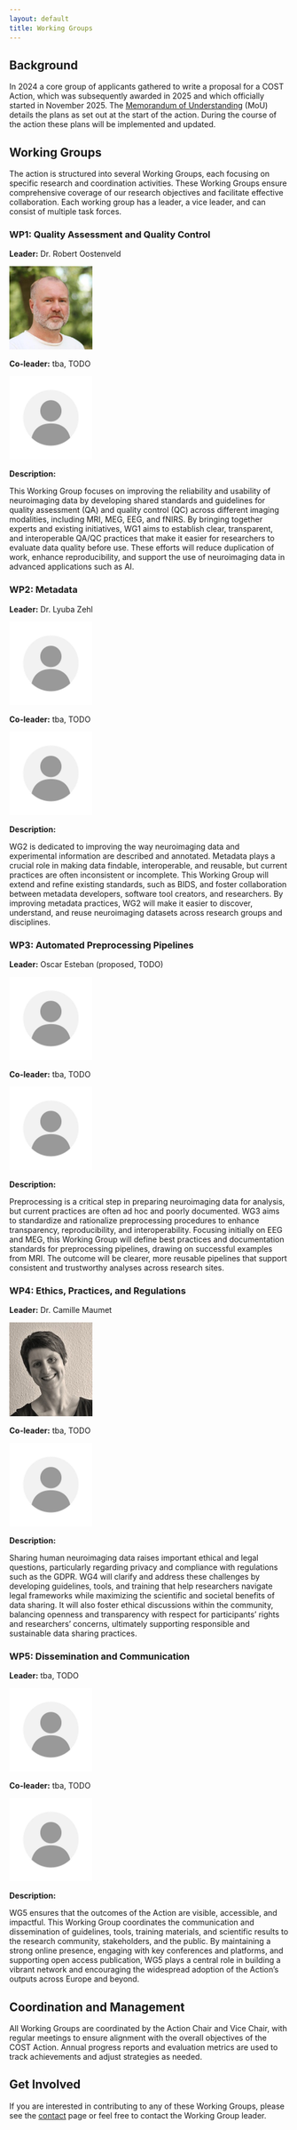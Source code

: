 ```yaml
---
layout: default
title: Working Groups
---
```


## Background

In 2024 a core group of applicants gathered to write a proposal for a COST Action, which was subsequently awarded in 2025 and which officially started in November 2025. The [Memorandum of Understanding](https://e-services.cost.eu/files/domain_files/CA/Action_CA24161/mou/CA24161-e.pdf) (MoU) details the plans as set out at the start of the action. During the course of the action these plans will be implemented and updated.  

## Working Groups

The action is structured into several Working Groups, each focusing on specific research and coordination activities. These Working Groups ensure comprehensive coverage of our research objectives and facilitate effective collaboration. Each working group has a leader, a vice leader, and can consist of multiple task forces.

<div class="working-group">
  <h3>WP1: Quality Assessment and Quality Control</h3>
  <p><strong>Leader:</strong> Dr. Robert Oostenveld</p>
  <img src="/assets/images/profile/robert.jpg" width=150px>
  <p><strong>Co-leader:</strong> tba, TODO</p>
  <img src="/assets/images/profile/avatar.jpg" width=150px>
  <p><strong>Description:</strong></p>
  This Working Group focuses on improving the reliability and usability of neuroimaging data by developing shared standards and guidelines for quality assessment (QA) and quality control (QC) across different imaging modalities, including MRI, MEG, EEG, and fNIRS. By bringing together experts and existing initiatives, WG1 aims to establish clear, transparent, and interoperable QA/QC practices that make it easier for researchers to evaluate data quality before use. These efforts will reduce duplication of work, enhance reproducibility, and support the use of neuroimaging data in advanced applications such as AI.
</div>

<div class="working-group">
  <h3>WP2: Metadata</h3>
  <p><strong>Leader:</strong> Dr. Lyuba Zehl</p>
  <img src="/assets/images/profile/avatar.jpg" width=150px>
  <p><strong>Co-leader:</strong> tba, TODO</p>
  <img src="/assets/images/profile/avatar.jpg" width=150px>
  <p><strong>Description:</strong></p>
  WG2 is dedicated to improving the way neuroimaging data and experimental information are described and annotated. Metadata plays a crucial role in making data findable, interoperable, and reusable, but current practices are often inconsistent or incomplete. This Working Group will extend and refine existing standards, such as BIDS, and foster collaboration between metadata developers, software tool creators, and researchers. By improving metadata practices, WG2 will make it easier to discover, understand, and reuse neuroimaging datasets across research groups and disciplines.
</div>

<div class="working-group">
  <h3>WP3: Automated Preprocessing Pipelines</h3>
  <p><strong>Leader:</strong> Oscar Esteban (proposed, TODO)</p>
  <img src="/assets/images/profile/avatar.jpg" width=150px>
  <p><strong>Co-leader:</strong> tba, TODO</p>
  <img src="/assets/images/profile/avatar.jpg" width=150px>
  <p><strong>Description:</strong></p>
  Preprocessing is a critical step in preparing neuroimaging data for analysis, but current practices are often ad hoc and poorly documented. WG3 aims to standardize and rationalize preprocessing procedures to enhance transparency, reproducibility, and interoperability. Focusing initially on EEG and MEG, this Working Group will define best practices and documentation standards for preprocessing pipelines, drawing on successful examples from MRI. The outcome will be clearer, more reusable pipelines that support consistent and trustworthy analyses across research sites.
</div>

<div class="working-group">
  <h3>WP4: Ethics, Practices, and Regulations</h3>
  <p><strong>Leader:</strong> Dr. Camille Maumet</p>
  <img src="/assets/images/profile/camille.jpg" width=150px>
  <p><strong>Co-leader:</strong> tba, TODO</p>
  <img src="/assets/images/profile/avatar.jpg" width=150px>
  <p><strong>Description:</strong></p>
  Sharing human neuroimaging data raises important ethical and legal questions, particularly regarding privacy and compliance with regulations such as the GDPR. WG4 will clarify and address these challenges by developing guidelines, tools, and training that help researchers navigate legal frameworks while maximizing the scientific and societal benefits of data sharing. It will also foster ethical discussions within the community, balancing openness and transparency with respect for participants’ rights and researchers’ concerns, ultimately supporting responsible and sustainable data sharing practices.
</div>

<div class="working-group">
  <h3>WP5: Dissemination and Communication</h3>
  <p><strong>Leader:</strong> tba, TODO</p>
  <img src="/assets/images/profile/avatar.jpg" width=150px>
  <p><strong>Co-leader:</strong> tba, TODO</p>
  <img src="/assets/images/profile/avatar.jpg" width=150px>
  <p><strong>Description:</strong></p>
  WG5 ensures that the outcomes of the Action are visible, accessible, and impactful. This Working Group coordinates the communication and dissemination of guidelines, tools, training materials, and scientific results to the research community, stakeholders, and the public. By maintaining a strong online presence, engaging with key conferences and platforms, and supporting open access publication, WG5 plays a central role in building a vibrant network and encouraging the widespread adoption of the Action’s outputs across Europe and beyond.
</div>

## Coordination and Management

All Working Groups are coordinated by the Action Chair and Vice Chair, with regular meetings to ensure alignment with the overall objectives of the COST Action. Annual progress reports and evaluation metrics are used to track achievements and adjust strategies as needed.

## Get Involved

If you are interested in contributing to any of these Working Groups, please see the [contact](/contact) page or feel free to contact the Working Group leader.
